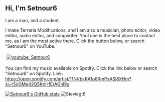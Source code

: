 ## Hi, I'm Setnour6
I am a man, and a student.

I make Terraria Modifications, and I am also a musician, photo editor, video editor, audio editor, and songwriter.
YouTube is the best place to contact me, as I am the most active there. Click the button below, or search "Setnour6" on YouTube.

<a href="https://www.youtube.com/channel/setnour6"/>
    <img src="https://github.com/fenix-hub/ColoredBadges/blob/master/svg/streaming/youtube.svg" alt="youtube: Setnour6" style="vertical-align:top; margin:4px">
  </a>

You can find my music available on Spotify. Click the link below or search "Setnour6" on Spotify.
Link: https://open.spotify.com/artist/11NVbkRA1o8RmPxASj8XHm?si=r5oGMe42Q5KnHfErAGhl9g

[![Setnour6's GitHub stats](https://github-readme-stats.vercel.app/api?username=setnour6&show_icons=true&theme=chartreuse-dark&include_all_commits=true&count_private=true&bg_color=10,660078,00784f,000478&show_icons=true&show_owner=true)](https://github.com/anuraghazra/github-readme-stats)
 <img src="https://github-readme-streak-stats.herokuapp.com/?user=Steviegt6&hide_border=true&theme=tokyonight&show_icons=true&theme=chartreuse-dark&include_all_commits=true&count_private=true&bg_color=10,660078,00784f,000478&show_icons=true&show_owner=true" alt="Steviegt6" />

<!--
**Setnour6/Setnour6** is a ✨ _special_ ✨ repository because its `README.md` (this file) appears on your GitHub profile.

Here are some ideas to get you started:

- 🔭 I’m currently working on ...
- 🌱 I’m currently learning ...
- 👯 I’m looking to collaborate on ...
- 🤔 I’m looking for help with ...
- 💬 Ask me about ...
- 📫 How to reach me: ...
- 😄 Pronouns: ...
- ⚡ Fun fact: ...
-->
